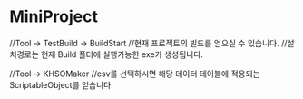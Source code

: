 # MiniProject

//Tool -> TestBuild -> BuildStart
//현재 프로젝트의 빌드를 얻으실 수 있습니다.
//설치경로는 현재 Build 폴더에 실행가능한 exe가 생성됩니다.

//Tool -> KHSOMaker
//csv를 선택하시면 해당 데이터 테이블에 적용되는 ScriptableObject를 얻습니다.
